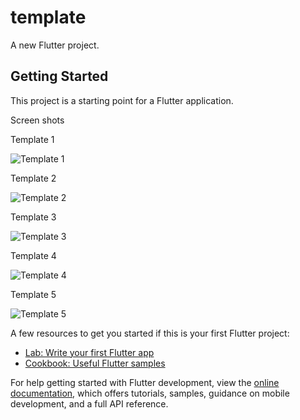 # template

A new Flutter project.

## Getting Started

This project is a starting point for a Flutter application.



Screen shots

Template 1

![Template 1](https://github.com/NiMeItachi/flutter_template/blob/master/template_git/template_1.jpg)

Template 2

![Template 2](https://github.com/NiMeItachi/flutter_template/blob/master/template_git/template_2.jpg)

Template 3

![Template 3](https://github.com/NiMeItachi/flutter_template/blob/master/template_git/template_3.jpg)

Template 4

![Template 4](https://github.com/NiMeItachi/flutter_template/blob/master/template_git/template_4.jpg)

Template 5

![Template 5](https://github.com/NiMeItachi/flutter_template/blob/master/template_git/template_5.jpg)


A few resources to get you started if this is your first Flutter project:

- [Lab: Write your first Flutter app](https://docs.flutter.dev/get-started/codelab)
- [Cookbook: Useful Flutter samples](https://docs.flutter.dev/cookbook)

For help getting started with Flutter development, view the
[online documentation](https://docs.flutter.dev/), which offers tutorials,
samples, guidance on mobile development, and a full API reference.
